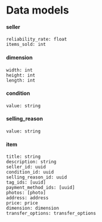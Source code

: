 # Data models

#### seller
```
reliability_rate: float
items_sold: int
```

#### dimension
```
width: int
height: int
length: int
```

#### condition
```
value: string
```

#### selling_reason
```
value: string
```

#### item
```
title: string
description: string
seller_id: uuid
condition_id: uuid
selling_reason_id: uuid
tag_ids: [uuid]
payment_method_ids: [uuid]
photos: [photo]
address: address
price: price
dimension: dimension
transfer_options: transfer_options
```
